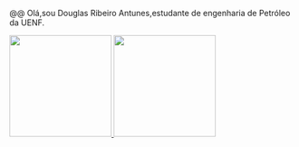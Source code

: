 @@ Olá,sou Douglas Ribeiro Antunes,estudante de engenharia de Petróleo da UENF.

<!--
**Ribeiro131/Ribeiro131** is a ✨ _special_ ✨ repository because its `README.md` (this file) appears on your GitHub profile.

H

- 🔭 Eu atualmente trabalho com o projeto de Iniciação científica na UENF em Geofísica
- 🌱 Estou aprendendo C++ e python.
- 👯 Procuro compartilhar meus códigos para que outros incrementem.
- 🤔 Procuro ajuda em formas de melhorar meus código.
- 😄 Pronouns: ele/dele
-->

<div>
  <a href="https://beacons.ai/Ribeiro131">
  <img height="180em" src="https://github-readme-stats.vercel.app/api?username=Ribeiro131&show_icons=true&theme=dark&include_all_commits=true&count_private=true"/>
  <img height="180em" src="https://github-readme-stats.vercel.app/api/top-langs/?username=Ribeiro131&layout=compact&langs_count=16&theme=dark"/>
</div>
  


  

  




